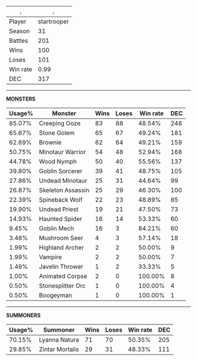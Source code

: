 .|.
|-|-
Player|startrooper
Season|31
Battles|201
Wins|100
Loses|101
Win rate|0.99
DEC|317

---
**MONSTERS**

Usage%|Monster|Wins|Loses|Win rate|DEC|
-|-|-|-|-|-|
85.07%|Creeping Ooze|83|88|48.54%|248|
65.67%|Stone Golem|65|67|49.24%|181|
62.69%|Brownie|62|64|49.21%|159|
50.75%|Minotaur Warrior|54|48|52.94%|168|
44.78%|Wood Nymph|50|40|55.56%|137|
39.80%|Goblin Sorcerer|39|41|48.75%|105|
27.86%|Undead Minotaur|25|31|44.64%|99|
26.87%|Skeleton Assassin|25|29|46.30%|100|
22.39%|Spineback Wolf|22|23|48.89%|85|
19.90%|Undead Priest|19|21|47.50%|73|
14.93%|Haunted Spider|16|14|53.33%|60|
9.45%|Goblin Mech|16|3|84.21%|60|
3.48%|Mushroom Seer|4|3|57.14%|18|
1.99%|Highland Archer|2|2|50.00%|9|
1.99%|Vampire|2|2|50.00%|7|
1.49%|Javelin Thrower|1|2|33.33%|5|
1.00%|Animated Corpse|2|0|100.00%|8|
0.50%|Stonesplitter Orc|1|0|100.00%|4|
0.50%|Boogeyman|1|0|100.00%|1|

---
**SUMMONERS**

Usage%|Summoner|Wins|Loses|Win rate|DEC|
-|-|-|-|-|-|
70.15%|Lyanna Natura|71|70|50.35%|205|
29.85%|Zintar Mortalis|29|31|48.33%|111|
